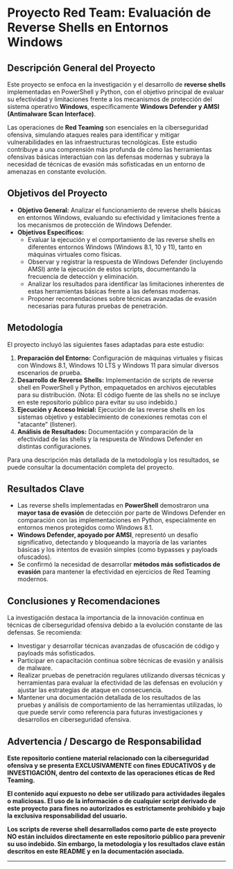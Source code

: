 # Proyecto Red Team: Evaluación de Reverse Shells en Entornos Windows

## Descripción General del Proyecto

Este proyecto se enfoca en la investigación y el desarrollo de **reverse shells** implementadas en PowerShell y Python, con el objetivo principal de evaluar su efectividad y limitaciones frente a los mecanismos de protección del sistema operativo **Windows**, específicamente **Windows Defender y AMSI (Antimalware Scan Interface)**.

Las operaciones de **Red Teaming** son esenciales en la ciberseguridad ofensiva, simulando ataques reales para identificar y mitigar vulnerabilidades en las infraestructuras tecnológicas. Este estudio contribuye a una comprensión más profunda de cómo las herramientas ofensivas básicas interactúan con las defensas modernas y subraya la necesidad de técnicas de evasión más sofisticadas en un entorno de amenazas en constante evolución.

## Objetivos del Proyecto

* **Objetivo General:** Analizar el funcionamiento de reverse shells básicas en entornos Windows, evaluando su efectividad y limitaciones frente a los mecanismos de protección de Windows Defender.
* **Objetivos Específicos:**
    * Evaluar la ejecución y el comportamiento de las reverse shells en diferentes entornos Windows (Windows 8.1, 10 y 11), tanto en máquinas virtuales como físicas.
    * Observar y registrar la respuesta de Windows Defender (incluyendo AMSI) ante la ejecución de estos scripts, documentando la frecuencia de detección y eliminación.
    * Analizar los resultados para identificar las limitaciones inherentes de estas herramientas básicas frente a las defensas modernas.
    * Proponer recomendaciones sobre técnicas avanzadas de evasión necesarias para futuras pruebas de penetración.

## Metodología

El proyecto incluyó las siguientes fases adaptadas para este estudio:

1.  **Preparación del Entorno:** Configuración de máquinas virtuales y físicas con Windows 8.1, Windows 10 LTS y Windows 11 para simular diversos escenarios de prueba.
2.  **Desarrollo de Reverse Shells:** Implementación de scripts de reverse shell en PowerShell y Python, empaquetados en archivos ejecutables para su distribución. (Nota: El código fuente de las shells no se incluye en este repositorio público para evitar su uso indebido.)
3.  **Ejecución y Acceso Inicial:** Ejecución de las reverse shells en los sistemas objetivo y establecimiento de conexiones remotas con el "atacante" (listener).
4.  **Análisis de Resultados:** Documentación y comparación de la efectividad de las shells y la respuesta de Windows Defender en distintas configuraciones.

Para una descripción más detallada de la metodología y los resultados, se puede consultar la documentación completa del proyecto.

## Resultados Clave

* Las reverse shells implementadas en **PowerShell** demostraron una **mayor tasa de evasión** de detección por parte de Windows Defender en comparación con las implementaciones en Python, especialmente en entornos menos protegidos como Windows 8.1.
* **Windows Defender, apoyado por AMSI**, representó un desafío significativo, detectando y bloqueando la mayoría de las variantes básicas y los intentos de evasión simples (como bypasses y payloads ofuscados).
* Se confirmó la necesidad de desarrollar **métodos más sofisticados de evasión** para mantener la efectividad en ejercicios de Red Teaming modernos.

## Conclusiones y Recomendaciones

La investigación destaca la importancia de la innovación continua en técnicas de ciberseguridad ofensiva debido a la evolución constante de las defensas. Se recomienda:

* Investigar y desarrollar técnicas avanzadas de ofuscación de código y payloads más sofisticados.
* Participar en capacitación continua sobre técnicas de evasión y análisis de malware.
* Realizar pruebas de penetración regulares utilizando diversas técnicas y herramientas para evaluar la efectividad de las defensas en evolución y ajustar las estrategias de ataque en consecuencia.
* Mantener una documentación detallada de los resultados de las pruebas y análisis de comportamiento de las herramientas utilizadas, lo que puede servir como referencia para futuras investigaciones y desarrollos en ciberseguridad ofensiva.

## Advertencia / Descargo de Responsabilidad

**Este repositorio contiene material relacionado con la ciberseguridad ofensiva y se presenta EXCLUSIVAMENTE con fines EDUCATIVOS y de INVESTIGACIÓN, dentro del contexto de las operaciones éticas de Red Teaming.**

**El contenido aquí expuesto no debe ser utilizado para actividades ilegales o maliciosas. El uso de la información o de cualquier script derivado de este proyecto para fines no autorizados es estrictamente prohibido y bajo la exclusiva responsabilidad del usuario.**

**Los scripts de reverse shell desarrollados como parte de este proyecto NO están incluidos directamente en este repositorio público para prevenir su uso indebido. Sin embargo, la metodología y los resultados clave están descritos en este README y en la documentación asociada.**

---

